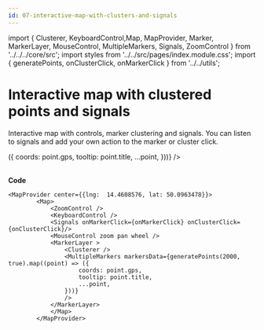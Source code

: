 ```yaml
---
id: 07-interactive-map-with-clusters-and-signals
---
```


import { Clusterer, KeyboardControl,Map,
MapProvider, Marker, MarkerLayer, MouseControl, MultipleMarkers, Signals, ZoomControl } from '../../../core/src';
import styles from '../../src/pages/index.module.css';
import { generatePoints, onClusterClick, onMarkerClick } from '../../utils';

# Interactive map with clustered points and signals

Interactive map with controls, marker clustering and signals. You can listen to signals and add your own action to the marker or cluster click.

<div>
  <section className={styles.sMap}>
		<MapProvider center={{lng:  14.4608576, lat: 50.0963478}}>
			<Map>
				<ZoomControl />
				<KeyboardControl />
				<Signals onMarkerClick={onMarkerClick} onClusterClick={onClusterClick}/>
				<MouseControl zoom pan wheel />
				<MarkerLayer >
					<Clusterer />
    			<MultipleMarkers markersData={generatePoints(2000, true).map((point) => ({
    				coords: point.gps,
    				tooltip: point.title,
    				...point,
    			}))}
    			/>
    		</MarkerLayer>
    		</Map>
    	</MapProvider>
    </section>
</div>

<br />

**Code**

```
<MapProvider center={{lng:  14.4608576, lat: 50.0963478}}>
		<Map>
			<ZoomControl />
			<KeyboardControl />
			<Signals onMarkerClick={onMarkerClick} onClusterClick={onClusterClick}/>
			<MouseControl zoom pan wheel />
			<MarkerLayer >
				<Clusterer />
				<MultipleMarkers markersData={generatePoints(2000, true).map((point) => ({
					coords: point.gps,
					tooltip: point.title,
					...point,
				}))}
				/>
			</MarkerLayer>
			</Map>
		</MapProvider>
```
